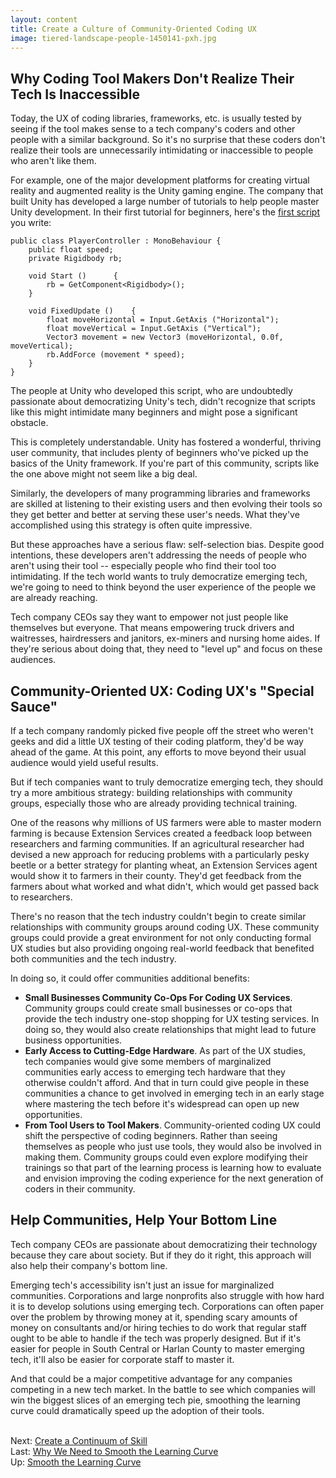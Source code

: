 ```yaml
---
layout: content
title: Create a Culture of Community-Oriented Coding UX
image: tiered-landscape-people-1450141-pxh.jpg
---
```

## Why Coding Tool Makers Don't Realize Their Tech Is Inaccessible
Today, the UX of coding libraries, frameworks, etc. is usually tested by seeing if the tool makes sense to a tech company's coders and other people with a similar background. So it's no surprise that these coders don't realize their tools are unnecessarily intimidating or inaccessible to people who aren't like them. 

For example, one of the major development platforms for creating virtual reality and augmented reality is the Unity gaming engine. The company that built Unity has developed a large number of tutorials to help people master Unity development.  In their first tutorial for beginners, here's the [first script](https://unity3d.com/learn/tutorials/projects/roll-ball-tutorial/moving-player) you write:

```
public class PlayerController : MonoBehaviour {
    public float speed;
    private Rigidbody rb;

    void Start ()      {
        rb = GetComponent<Rigidbody>();
    }

    void FixedUpdate ()    {
        float moveHorizontal = Input.GetAxis ("Horizontal");
        float moveVertical = Input.GetAxis ("Vertical");
        Vector3 movement = new Vector3 (moveHorizontal, 0.0f, moveVertical);
        rb.AddForce (movement * speed);
    }
}
```

The people at Unity who developed this script, who are undoubtedly passionate about democratizing Unity's tech, didn't recognize that scripts like this might intimidate many beginners and might pose a significant obstacle.

This is completely understandable. Unity has fostered a wonderful, thriving user community, that includes plenty of beginners who've picked up the basics of the Unity framework. If you're part of this community, scripts like the one above might not seem like a big deal.   

Similarly, the developers of many programming libraries and frameworks are skilled at listening to their existing users and then evolving their tools so they get better and better at serving these user's needs. What they've accomplished using this strategy is often quite impressive.

But these approaches have a serious flaw: self-selection bias.  Despite good intentions, these developers aren't addressing the needs of people who aren't using their tool -- especially people who find their tool too intimidating. If the tech world wants to truly democratize emerging tech, we're going to need to think beyond the user experience of the people we are already reaching.

Tech company CEOs say they want to empower not just people like themselves but everyone. That means empowering truck drivers and waitresses, hairdressers and janitors, ex-miners and nursing home aides. If they're serious about doing that, they need to "level up" and focus on these audiences.
## Community-Oriented UX:  Coding UX's "Special Sauce"


If a tech company randomly picked five people off the street who weren't geeks and did a little UX testing of their coding platform, they'd be way ahead of the game. At this point, any efforts to move beyond their usual audience would yield useful results.

But if tech companies want to truly democratize emerging tech, they should try a more ambitious strategy:  building relationships with community groups, especially those who are already providing technical training.

One of the reasons why millions of US farmers were able to master modern farming is because Extension Services created a feedback loop between researchers and farming communities. If an agricultural researcher had devised a new approach for reducing problems with a particularly pesky beetle or a better strategy for planting wheat, an Extension Services agent would show it to farmers in their county. They'd get feedback from the farmers about what worked and what didn't, which would get passed back to researchers. 

There's no reason that the tech industry couldn't begin to create similar relationships with community groups around coding UX. These community groups could provide a great environment for not only conducting formal UX studies but also providing ongoing real-world feedback that benefited both communities and the tech industry.

In doing so, it could offer communities additional benefits:

- __Small Businesses Community Co-Ops For Coding UX Services__. Community groups could create small businesses or co-ops that provide the tech industry one-stop shopping for UX testing services. In doing so, they would also create relationships that might lead to future business opportunities.
- __Early Access to Cutting-Edge Hardware__. As part of the UX studies, tech companies would give some members of marginalized communities early access to emerging tech hardware that they otherwise couldn't afford. And that in turn could give people in these communities a chance to get involved in emerging tech in an early stage where mastering the tech before it's widespread can open up new opportunities.
- __From Tool Users to Tool Makers__.  Community-oriented coding UX could shift the perspective of coding beginners. Rather than seeing themselves as people who just use tools, they would also be involved in making them. Community groups could even explore modifying their trainings so that part of the learning process is learning how to evaluate and envision improving the coding experience for the next generation of coders in their community. 

<div id="bottom-line"></div>

## Help Communities, Help Your Bottom Line

Tech company CEOs are passionate about democratizing their technology because they care about society. But if they do it right, this approach will also help their company's bottom line.

Emerging tech's accessibility isn't just an issue for marginalized communities. Corporations and large nonprofits also struggle with how hard it is to develop solutions using emerging tech. Corporations can often paper over the problem by throwing money at it, spending scary amounts of money on consultants and/or hiring techies to do work that regular staff ought to be able to handle if the tech was properly designed. But if it's easier for people in South Central or Harlan County to master emerging tech, it'll also be easier for corporate staff to master it. 

And that could be a major competitive advantage for any companies competing in a new tech market. In the battle to see which companies will win the biggest slices of an emerging tech pie, smoothing the learning curve could dramatically speed up the adoption of their tools.

<br/> Next: [Create a Continuum of Skill](20-continuum-skill.html)
<br/>Last: [Why We Need to Smooth the Learning Curve](05-why.html)
<br/>Up: [Smooth the Learning Curve](00-index.html)
